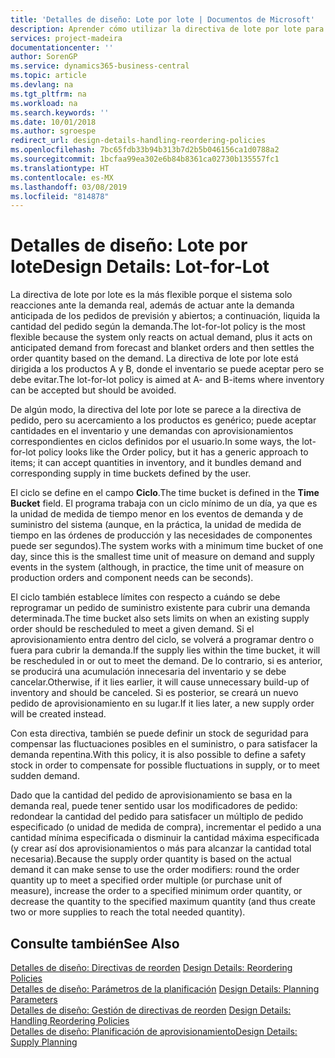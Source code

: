 ```yaml
---
title: 'Detalles de diseño: Lote por lote | Documentos de Microsoft'
description: Aprender cómo utilizar la directiva de lote por lote para establecer la cantidad del pedido basada en la demanda.
services: project-madeira
documentationcenter: ''
author: SorenGP
ms.service: dynamics365-business-central
ms.topic: article
ms.devlang: na
ms.tgt_pltfrm: na
ms.workload: na
ms.search.keywords: ''
ms.date: 10/01/2018
ms.author: sgroespe
redirect_url: design-details-handling-reordering-policies
ms.openlocfilehash: 7bc65fdb33b94b313b7d2b5b046156ca1d0788a2
ms.sourcegitcommit: 1bcfaa99ea302e6b84b8361ca02730b135557fc1
ms.translationtype: HT
ms.contentlocale: es-MX
ms.lasthandoff: 03/08/2019
ms.locfileid: "814878"
---
```

# <a name="design-details-lot-for-lot"></a><span data-ttu-id="2cf29-103">Detalles de diseño: Lote por lote</span><span class="sxs-lookup"><span data-stu-id="2cf29-103">Design Details: Lot-for-Lot</span></span>
<span data-ttu-id="2cf29-104">La directiva de lote por lote es la más flexible porque el sistema solo reacciones ante la demanda real, además de actuar ante la demanda anticipada de los pedidos de previsión y abiertos; a continuación, liquida la cantidad del pedido según la demanda.</span><span class="sxs-lookup"><span data-stu-id="2cf29-104">The lot-for-lot policy is the most flexible because the system only reacts on actual demand, plus it acts on anticipated demand from forecast and blanket orders and then settles the order quantity based on the demand.</span></span> <span data-ttu-id="2cf29-105">La directiva de lote por lote está dirigida a los productos A y B, donde el inventario se puede aceptar pero se debe evitar.</span><span class="sxs-lookup"><span data-stu-id="2cf29-105">The lot-for-lot policy is aimed at A- and B-items where inventory can be accepted but should be avoided.</span></span>  

<span data-ttu-id="2cf29-106">De algún modo, la directiva del lote por lote se parece a la directiva de pedido, pero su acercamiento a los productos es genérico; puede aceptar cantidades en el inventario y une demandas con aprovisionamientos correspondientes en ciclos definidos por el usuario.</span><span class="sxs-lookup"><span data-stu-id="2cf29-106">In some ways, the lot-for-lot policy looks like the Order policy, but it has a generic approach to items; it can accept quantities in inventory, and it bundles demand and corresponding supply in time buckets defined by the user.</span></span>  

<span data-ttu-id="2cf29-107">El ciclo se define en el campo **Ciclo**.</span><span class="sxs-lookup"><span data-stu-id="2cf29-107">The time bucket is defined in the **Time Bucket** field.</span></span> <span data-ttu-id="2cf29-108">El programa trabaja con un ciclo mínimo de un día, ya que es la unidad de medida de tiempo menor en los eventos de demanda y de suministro del sistema (aunque, en la práctica, la unidad de medida de tiempo en las órdenes de producción y las necesidades de componentes puede ser segundos).</span><span class="sxs-lookup"><span data-stu-id="2cf29-108">The system works with a minimum time bucket of one day, since this is the smallest time unit of measure on demand and supply events in the system (although, in practice, the time unit of measure on production orders and component needs can be seconds).</span></span>  

<span data-ttu-id="2cf29-109">El ciclo también establece límites con respecto a cuándo se debe reprogramar un pedido de suministro existente para cubrir una demanda determinada.</span><span class="sxs-lookup"><span data-stu-id="2cf29-109">The time bucket also sets limits on when an existing supply order should be rescheduled to meet a given demand.</span></span> <span data-ttu-id="2cf29-110">Si el aprovisionamiento entra dentro del ciclo, se volverá a programar dentro o fuera para cubrir la demanda.</span><span class="sxs-lookup"><span data-stu-id="2cf29-110">If the supply lies within the time bucket, it will be rescheduled in or out to meet the demand.</span></span> <span data-ttu-id="2cf29-111">De lo contrario, si es anterior, se producirá una acumulación innecesaria del inventario y se debe cancelar.</span><span class="sxs-lookup"><span data-stu-id="2cf29-111">Otherwise, if it lies earlier, it will cause unnecessary build-up of inventory and should be canceled.</span></span> <span data-ttu-id="2cf29-112">Si es posterior, se creará un nuevo pedido de aprovisionamiento en su lugar.</span><span class="sxs-lookup"><span data-stu-id="2cf29-112">If it lies later, a new supply order will be created instead.</span></span>  

<span data-ttu-id="2cf29-113">Con esta directiva, también se puede definir un stock de seguridad para compensar las fluctuaciones posibles en el suministro, o para satisfacer la demanda repentina.</span><span class="sxs-lookup"><span data-stu-id="2cf29-113">With this policy, it is also possible to define a safety stock in order to compensate for possible fluctuations in supply, or to meet sudden demand.</span></span>  

<span data-ttu-id="2cf29-114">Dado que la cantidad del pedido de aprovisionamiento se basa en la demanda real, puede tener sentido usar los modificadores de pedido: redondear la cantidad del pedido para satisfacer un múltiplo de pedido especificado (o unidad de medida de compra), incrementar el pedido a una cantidad mínima especificada o disminuir la cantidad máxima especificada (y crear así dos aprovisionamientos o más para alcanzar la cantidad total necesaria).</span><span class="sxs-lookup"><span data-stu-id="2cf29-114">Because the supply order quantity is based on the actual demand it can make sense to use the order modifiers: round the order quantity up to meet a specified order multiple (or purchase unit of measure), increase the order to a specified minimum order quantity, or decrease the quantity to the specified maximum quantity (and thus create two or more supplies to reach the total needed quantity).</span></span>  

## <a name="see-also"></a><span data-ttu-id="2cf29-115">Consulte también</span><span class="sxs-lookup"><span data-stu-id="2cf29-115">See Also</span></span>  
<span data-ttu-id="2cf29-116">[Detalles de diseño: Directivas de reorden](design-details-reordering-policies.md) </span><span class="sxs-lookup"><span data-stu-id="2cf29-116">[Design Details: Reordering Policies](design-details-reordering-policies.md) </span></span>  
<span data-ttu-id="2cf29-117">[Detalles de diseño: Parámetros de la planificación](design-details-planning-parameters.md) </span><span class="sxs-lookup"><span data-stu-id="2cf29-117">[Design Details: Planning Parameters](design-details-planning-parameters.md) </span></span>  
<span data-ttu-id="2cf29-118">[Detalles de diseño: Gestión de directivas de reorden](design-details-handling-reordering-policies.md) </span><span class="sxs-lookup"><span data-stu-id="2cf29-118">[Design Details: Handling Reordering Policies](design-details-handling-reordering-policies.md) </span></span>  
[<span data-ttu-id="2cf29-119">Detalles de diseño: Planificación de aprovisionamiento</span><span class="sxs-lookup"><span data-stu-id="2cf29-119">Design Details: Supply Planning</span></span>](design-details-supply-planning.md)
